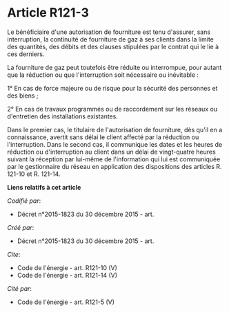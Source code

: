 # Article R121-3

Le bénéficiaire d'une autorisation de fourniture est tenu d'assurer, sans interruption, la continuité de fourniture de gaz à
ses clients dans la limite des quantités, des débits et des clauses stipulées par le contrat qui le lie à ces derniers.

La fourniture de gaz peut toutefois être réduite ou interrompue, pour autant que la réduction ou que l'interruption soit
nécessaire ou inévitable : 

1° En cas de force majeure ou de risque pour la sécurité des personnes et des biens ; 

2° En cas de travaux programmés ou de raccordement sur les réseaux ou d'entretien des installations existantes. 

Dans le premier cas, le titulaire de l'autorisation de fourniture, dès qu'il en a connaissance, avertit sans délai le client
affecté par la réduction ou l'interruption. Dans le second cas, il communique les dates et les heures de réduction ou
d'interruption au client dans un délai de vingt-quatre heures suivant la réception par lui-même de l'information qui lui est
communiquée par le gestionnaire du réseau en application des dispositions des articles R. 121-10 et R. 121-14.

**Liens relatifs à cet article**

_Codifié par_:

  - Décret n°2015-1823 du 30 décembre 2015 - art.

_Créé par_:

  - Décret n°2015-1823 du 30 décembre 2015 - art.

_Cite_:

  - Code de l'énergie - art. R121-10 (V)
  - Code de l'énergie - art. R121-14 (V)

_Cité par_:

  - Code de l'énergie - art. R121-5 (V)

